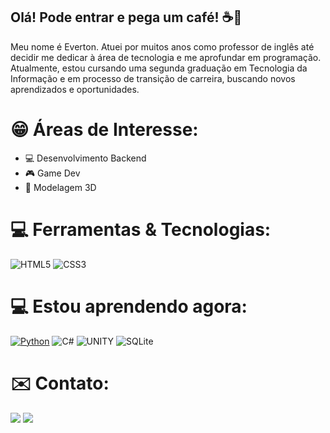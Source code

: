 ## Olá! Pode entrar e pega um café! ☕👋

Meu nome é Everton. Atuei por muitos anos como professor de inglês até decidir me dedicar à área de tecnologia e me aprofundar em programação. Atualmente, estou cursando uma segunda graduação em Tecnologia da Informação e em processo de transição de carreira, buscando novos aprendizados e oportunidades.

# 😁 Áreas de Interesse:

- 💻 Desenvolvimento Backend
- 🎮 Game Dev
- :black_square_button: Modelagem 3D

# 💻 Ferramentas & Tecnologias:

![HTML5](https://img.shields.io/badge/HTML5-E34F26.svg?style=for-the-badge&logo=HTML5&logoColor=white)
![CSS3](https://img.shields.io/badge/CSS-663399.svg?style=for-the-badge&logo=CSS&logoColor=white)

# 💻 Estou aprendendo agora: 

[![Python](https://img.shields.io/badge/python-3670A0?style=for-the-badge&logo=python&logoColor=ffdd54)](https://img.shields.io/badge/Python-3776AB.svg?style=for-the-badge&logo=Python&logoColor=white)
![C#](https://img.shields.io/badge/c%23-%23239120.svg?style=for-the-badge&logo=csharp&logoColor=white)
![UNITY](https://img.shields.io/badge/Unity-FFFFFF.svg?style=for-the-badge&logo=Unity&logoColor=black)
![SQLite](https://img.shields.io/badge/SQLite-003B57.svg?style=for-the-badge&logo=SQLite&logoColor=white)

# ✉️ Contato:

<a href = "mailto:eamissiagia@gmail.com"><img loading="lazy" src="https://img.shields.io/badge/Gmail-D14836?style=for-the-badge&logo=gmail&logoColor=white" target="_blank"></a>
<a href="https://www.linkedin.com/in/everton-augusto-missiagia-391936162" target="_blank"><img loading="lazy" src="https://img.shields.io/badge/-LinkedIn-%230077B5?style=for-the-badge&logo=linkedin&logoColor=white" target="_blank"></a>   
